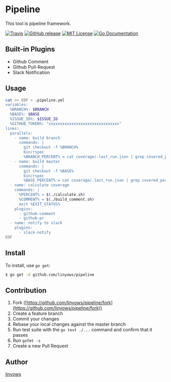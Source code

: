 Pipeline
========

This tool is pipeline framework.

[![Travis](https://img.shields.io/travis/linyows/pipeline.svg?style=flat-square)][travis]
[![GitHub release](http://img.shields.io/github/release/linyows/pipeline.svg?style=flat-square)][release]
[![MIT License](http://img.shields.io/badge/license-MIT-blue.svg?style=flat-square)][license]
[![Go Documentation](http://img.shields.io/badge/go-documentation-blue.svg?style=flat-square)][godocs]

[travis]: https://travis-ci.org/linyows/pipeline
[release]: https://github.com/linyows/pipeline/releases
[license]: https://github.com/linyows/pipeline/blob/master/LICENSE
[godocs]: http://godoc.org/github.com/linyows/pipeline

Built-in Plugins
----------------

- Github Comment
- Github Pull-Request
- Slack Notification

Usage
-----

```sh
cat << EOF > .pipeline.yml
variables:
  %BRANCH%: $BRANCH
  %BASE%: $BASE
  %ISSUE_ID%: $ISSUE_ID
  %GITHUB_TOKEN%: "xxxxxxxxxxxxxxxxxxxxxxxxxxxxxxx"
lines:
  parallels:
    - name: build branch
      commands: |
        git checkout -f %BRANCH%
        bin/rspec
        %BRANCH_PERCENT% = cat coverage/.last_run.json | grep covered_percent | awk '{print $2}'"
    - name: build master
      commands: |
        git checkout -f %BASE%
        bin/rspec
        %BASE_PERCENT% = cat coverage/.last_run.json | grep covered_percent | awk '{print $2}'"
  - name: calculate coverage
    commands: |
      %PERCENT% = $(./calculate.sh)
      %COMMENT% = $(./build_comment.sh)
      exit %EXIT_STATUS%
    plugins:
      - github-comment
      - github-pr
  - name: notify to slack
    plugins:
      - slack-notify
EOF
```

Install
-------

To install, use `go get`:

```sh
$ go get -d github.com/linyows/pipeline
```

Contribution
------------

1. Fork ([https://github.com/linyows/pipeline/fork](https://github.com/linyows/pipeline/fork))
1. Create a feature branch
1. Commit your changes
1. Rebase your local changes against the master branch
1. Run test suite with the `go test ./...` command and confirm that it passes
1. Run `gofmt -s`
1. Create a new Pull Request

Author
------

[linyows](https://github.com/linyows)
